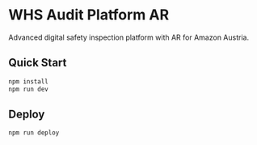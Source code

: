 # WHS Audit Platform AR

Advanced digital safety inspection platform with AR for Amazon Austria.

## Quick Start
```bash
npm install
npm run dev
```

## Deploy
```bash
npm run deploy
```